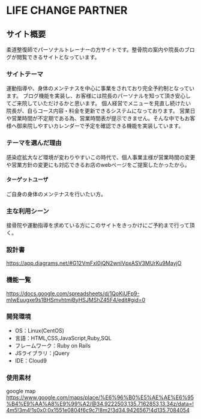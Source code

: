 # LIFE CHANGE PARTNER

## サイト概要
柔道整復師でパーソナルトレーナーの方サイトです。整骨院の案内や院長のブログが閲覧できるサイトとなっています。

### サイトテーマ
運動指導や、身体のメンテナスを中心に事業をされており完全予約制となっています。
ブログ機能を実装し、お客様には院長のパーソナルを知って頂き安心してご来院していただけるかと思います。
個人経営でメニューを見直し続けたい院長が、自らコース内容・料金を更新できるシステムになっております。
営業日や営業時間が不定期である為、営業時間表が提示できません。そんな中でもお客様へ御来院しやすいカレンダーで予定を確認できる機能を実装しています。

### テーマを選んだ理由
感染症拡大など環境が変わりやすいこの時代で、個人事業主様が営業時間の変更や営業方針の変更にも対応できるお店のwebページをご提案したかったから。

#### ターゲットユーザ
ご自身の身体のメンテナスを行いたい方。

### 主な利用シーン
接骨院や運動指導を求めている方にこのサイトをきっかけにご予約まで行って頂く。

### 設計書
https://app.diagrams.net/#G12VmFxl0jQN2wnlVpxASV3MUrKu9MayjO

### 機能一覧
https://docs.google.com/spreadsheets/d/1QoKiUFp9-mIwEuugxe9s1BHSmvhtmiByHSJMShZ45F4/edit#gid=0

### 開発環境
- OS：Linux(CentOS)
- 言語：HTML,CSS,JavaScript,Ruby,SQL
- フレームワーク：Ruby on Rails
- JSライブラリ：jQuery
- IDE：Cloud9

### 使用素材
google map
https://www.google.com/maps/place/%E6%96%B0%E5%AE%AE%E6%95%B4%E9%AA%A8%E9%99%A2/@34.9222503,135.7162853,13.34z/data=!4m5!3m4!1s0x0:0x1551e0804f6c9c7!8m2!3d34.9426567!4d135.7084054

